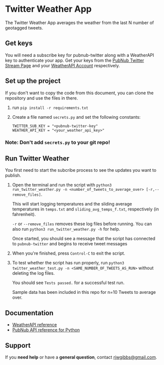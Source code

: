 # Twitter Weather App 

The Twitter Weather App averages the weather from the last N number of geotagged tweets.

## Get keys

You will need a subscribe key for pubnub-twitter along with a WeatherAPI key to authenticate your app. Get your keys from the [PubNub Twitter Stream Page](https://www.pubnub.com/developers/realtime-data-streams/twitter-stream) and your [WeatherAPI Account](https://www.weatherapi.com/login.aspx) respectively.

## Set up the project

If you don't want to copy the code from this document, you can clone the repository and use the files in there.
   
1. run `pip install -r requirements.txt`

2. Create a file named `secrets.py` and set the following constants:

    ```text
    TWITTER_SUB_KEY = "<pubnub-twitter-key"
    WEATHER_API_KEY = "<your_weather_api_key>"
    ```

### Note: Don't add `secrets.py` to your git repo!

## Run Twitter Weather

You first need to start the subcribe process to see the updates you want to publish.

1. Open the terminal and run the script with `python3 run_twitter_weather.py -n <number_of_tweets_to_average_over> [-r,--remove_files]`. 

    This will start logging temperatures and the sliding average temperatures in `temps.txt` and `sliding_avg_temps_f.txt`, respectively (in fahrenheit). 

    `-r` or `--remove_files` removes these log files before running. You can also run `python3 run_twitter_weather.py -h` for help.

    Once started, you should see a message that the script has connected to `pubnub-twitter` and begins to receive tweet messages

2. When you're finished, press `Control-C` to exit the script.

3. To test whether the script has run properly, run `python3 twitter_weather_test.py -n <SAME_NUMBER_OF_TWEETS_AS_RUN>` without deleting the log files.

    You should see `Tests passed.` for a successful test run.

    Sample data has been included in this repo for n=10 Tweets to average over.

## Documentation

* [WeatherAPI reference](https://www.pubnub.com/docs/platform/quickstarts/python)
* [PubNub API reference for Python](https://www.weatherapi.com/docs)

## Support

If you **need help** or have a **general question**, contact rjwgibbs@gmail.com.
